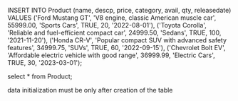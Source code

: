 INSERT INTO Product (name, descp, price, category, avail, qty, releasedate)
VALUES ('Ford Mustang GT', 'V8 engine, classic American muscle car', 55999.00, 'Sports Cars', TRUE, 20, '2022-08-01'),
('Toyota Corolla', 'Reliable and fuel-efficient compact car', 24999.50, 'Sedans', TRUE, 100, '2021-11-20'),
('Honda CR-V', 'Popular compact SUV with advanced safety features', 34999.75, 'SUVs', TRUE, 60, '2022-09-15'),
('Chevrolet Bolt EV', 'Affordable electric vehicle with good range', 36999.99, 'Electric Cars', TRUE, 30, '2023-03-01');

select * from Product;

data initialization must be only after creation of the table
